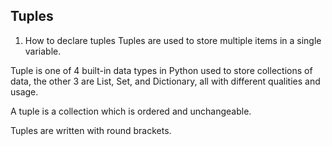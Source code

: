 ## Tuples
1. How to declare tuples
Tuples are used to store multiple items in a single variable.

Tuple is one of 4 built-in data types in Python used to store collections of data, the other 3 are List, Set, and Dictionary, all with different qualities and usage.

A tuple is a collection which is ordered and unchangeable.

Tuples are written with round brackets.
